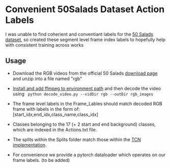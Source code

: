 # Convenient 50Salads Dataset Action Labels

I was unable to find coherient and conventiant labels for the [50 Salads dataset](https://cvip.computing.dundee.ac.uk/datasets/foodpreparation/50salads/), so created these segment level frame index labels to hopefully help with consistent training across works

## Usage

- Download the RGB videos from the official 50 Salads [download page](https://cvip.computing.dundee.ac.uk/datasets/foodpreparation/50salads/data/) and unzip into a file named "rgb"

- [Install and add ffmpeg to environment path](https://video.stackexchange.com/questions/20495/how-do-i-set-up-and-use-ffmpeg-in-windows) and then decode the video using <code> python decode_video.py --vidDir rgb --outDir rgb_images </code>

- The frame level labels in the Frame_Lables should match decoded RGB frame with labels in the form of: [start_idx,end_idx,class_name,class_idx] 

- Classes belonging to the 17 (+ 2 start and end background) classes, which are indexed in the Actions.txt file.

- The splits within the Splits folder match those within the [TCN implementation](https://github.com/colincsl/TemporalConvolutionalNetworks/tree/master/splits/50Salads).

- For convenience we provide a pytorch dataloader which operates on our frame labels. (to be added)
